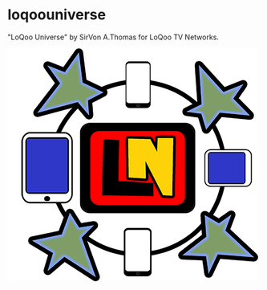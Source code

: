 loqoouniverse
=============

"LoQoo Universe" by SirVon A.Thomas for LoQoo TV Networks.

![alt text](https://github.com/sirvon/loqoouniverse/blob/master/logo.png)
